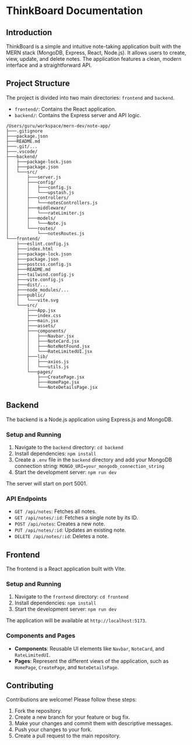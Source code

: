 # ThinkBoard Documentation

## Introduction

ThinkBoard is a simple and intuitive note-taking application built with the MERN stack (MongoDB, Express, React, Node.js). It allows users to create, view, update, and delete notes. The application features a clean, modern interface and a straightforward API.

## Project Structure

The project is divided into two main directories: `frontend` and `backend`.

-   `frontend/`: Contains the React application.
-   `backend/`: Contains the Express server and API logic.

```
/Users/guru/workspace/mern-dev/note-app/
├───.gitignore
├───package.json
├───README.md
├───.git/...
├───.vscode/
├───backend/
│   ├───package-lock.json
│   ├───package.json
│   └───src/
│       ├───server.js
│       ├───config/
│       │   ├───config.js
│       │   └───upstash.js
│       ├───controllers/
│       │   └───notesControllers.js
│       ├───middleware/
│       │   └───rateLimiter.js
│       ├───models/
│       │   └───Note.js
│       └───routes/
│           └───notesRoutes.js
└───frontend/
    ├───eslint.config.js
    ├───index.html
    ├───package-lock.json
    ├───package.json
    ├───postcss.config.js
    ├───README.md
    ├───tailwind.config.js
    ├───vite.config.js
    ├───dist/...
    ├───node_modules/...
    ├───public/
    │   └───vite.svg
    └───src/
        ├───App.jsx
        ├───index.css
        ├───main.jsx
        ├───assets/
        ├───components/
        │   ├───Navbar.jsx
        │   ├───NoteCard.jsx
        │   ├───NoteNotFound.jsx
        │   └───RateLimitedUI.jsx
        ├───lib/
        │   ├───axios.js
        │   └───utils.js
        └───pages/
            ├───CreatePage.jsx
            ├───HomePage.jsx
            └───NoteDetailsPage.jsx
```

## Backend

The backend is a Node.js application using Express.js and MongoDB.

### Setup and Running

1.  Navigate to the `backend` directory:
    `cd backend`
2.  Install dependencies:
    `npm install`
3.  Create a `.env` file in the `backend` directory and add your MongoDB connection string:
    `MONGO_URI=your_mongodb_connection_string`
4.  Start the development server:
    `npm run dev`

The server will start on port 5001.

### API Endpoints

-   `GET /api/notes`: Fetches all notes.
-   `GET /api/notes/:id`: Fetches a single note by its ID.
-   `POST /api/notes`: Creates a new note.
-   `PUT /api/notes/:id`: Updates an existing note.
-   `DELETE /api/notes/:id`: Deletes a note.

## Frontend

The frontend is a React application built with Vite.

### Setup and Running

1.  Navigate to the `frontend` directory:
    `cd frontend`
2.  Install dependencies:
    `npm install`
3.  Start the development server:
    `npm run dev`

The application will be available at `http://localhost:5173`.

### Components and Pages

-   **Components**: Reusable UI elements like `Navbar`, `NoteCard`, and `RateLimitedUI`.
-   **Pages**: Represent the different views of the application, such as `HomePage`, `CreatePage`, and `NoteDetailsPage`.

## Contributing

Contributions are welcome! Please follow these steps:

1.  Fork the repository.
2.  Create a new branch for your feature or bug fix.
3.  Make your changes and commit them with descriptive messages.
4.  Push your changes to your fork.
5.  Create a pull request to the main repository.
